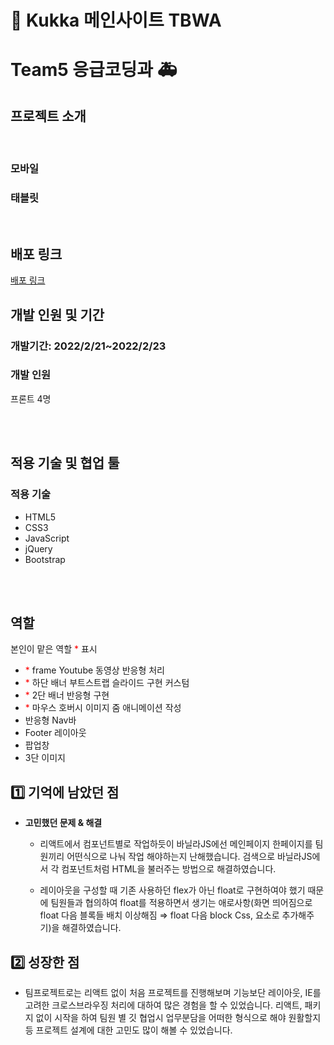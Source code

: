 # 🌻 Kukka 메인사이트 TBWA

# Team5 응급코딩과 🚑

## 프로젝트 소개

<br/>

### 모바일

### 태블릿

<br/>

## 배포 링크

<a href="https://www.notion.so/ea455d7f370b46559de2e34dc7495bb5#6eb215e5508644c5b52e5d34e84729dd">배포 링크</a>

## 개발 인원 및 기간

### 개발기간: 2022/2/21~2022/2/23

### 개발 인원

프론트 4명

<br/><br/>

## 적용 기술 및 협업 툴

### 적용 기술

- HTML5
- CSS3
- JavaScript
- jQuery
- Bootstrap

<br/><br/>

## 역할

본인이 맡은 역할 <span style="color:red">\*</span> 표시

- <span style="color:red">\*</span> frame Youtube 동영상 반응형 처리
- <span style="color:red">\*</span> 하단 배너 부트스트랩 슬라이드 구현 커스텀
- <span style="color:red">\*</span> 2단 배너 반응형 구현
- <span style="color:red">\*</span> 마우스 호버시 이미지 줌 애니메이션 작성
- 반응형 Nav바
- Footer 레이아웃
- 팝업창
- 3단 이미지

## 1️⃣ 기억에 남았던 점

- **고민했던 문제 & 해결**

  - 리액트에서 컴포넌트별로 작업하듯이 바닐라JS에선 메인페이지 한페이지를 팀원끼리 어떤식으로 나눠 작업 해야하는지 난해했습니다. 검색으로 바닐라JS에서 각 컴포넌트처럼 HTML을 불러주는 방법으로 해결하였습니다.

  - 레이아웃을 구성할 때 기존 사용하던 flex가 아닌 float로 구현하여야 했기 때문에 팀원들과 협의하여 float를 적용하면서 생기는 애로사항(화면 띄어짐으로 float 다음 블록들 배치 이상해짐 ⇒ float 다음 block Css, 요소로 추가해주기)을 해결하였습니다.

## 2️⃣ 성장한 점

- 팀프로젝트로는 리액트 없이 처음 프로젝트를 진행해보며 기능보단 레이아웃, IE를 고려한 크로스브라우징 처리에 대하여 많은 경험을 할 수 있었습니다. 리액트, 패키지 없이 시작을 하여 팀원 별 깃 협업시 업무분담을 어떠한 형식으로 해야 원활할지 등 프로젝트 설계에 대한 고민도 많이 해볼 수 있었습니다.

<br/><br/>

  </br>
